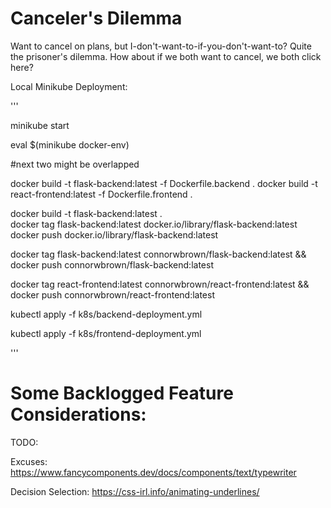 # Canceler's Dilemma
Want to cancel on plans, but I-don't-want-to-if-you-don't-want-to? Quite the prisoner's dilemma. How about if we both want to cancel, we both click here?

Local Minikube Deployment:

'''

minikube start

eval $(minikube docker-env)

#next two might be overlapped

docker build -t flask-backend:latest -f Dockerfile.backend .
docker build -t react-frontend:latest -f Dockerfile.frontend .

docker build -t flask-backend:latest .                            
docker tag flask-backend:latest docker.io/library/flask-backend:latest
docker push docker.io/library/flask-backend:latest

docker tag flask-backend:latest connorwbrown/flask-backend:latest && docker push connorwbrown/flask-backend:latest

docker tag react-frontend:latest connorwbrown/react-frontend:latest && docker push connorwbrown/react-frontend:latest

kubectl apply -f k8s/backend-deployment.yml

kubectl apply -f k8s/frontend-deployment.yml

'''

# Some Backlogged Feature Considerations:

TODO: 

Excuses:
https://www.fancycomponents.dev/docs/components/text/typewriter

Decision Selection:
https://css-irl.info/animating-underlines/


